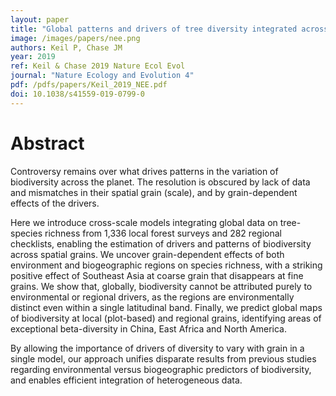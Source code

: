 ```yaml
---
layout: paper
title: "Global patterns and drivers of tree diversity integrated across a continuum of spatial grains"
image: /images/papers/nee.png
authors: Keil P, Chase JM
year: 2019
ref: Keil & Chase 2019 Nature Ecol Evol
journal: "Nature Ecology and Evolution 4"
pdf: /pdfs/papers/Keil_2019_NEE.pdf
doi: 10.1038/s41559-019-0799-0
---
```


# Abstract

Controversy remains over what drives patterns in the variation of biodiversity across the planet. The resolution is obscured by lack of data and mismatches in their spatial grain (scale), and by grain-dependent effects of the drivers. 

Here we introduce cross-scale models integrating global data on tree-species richness from 1,336 local forest surveys and 282 regional checklists, enabling the estimation of drivers and patterns of biodiversity across spatial grains. We uncover grain-dependent effects of both environment and biogeographic regions on species richness, with a striking positive effect of Southeast Asia at coarse grain that disappears at fine grains. We show that, globally, biodiversity cannot be attributed purely to environmental or regional drivers, as the regions are environmentally distinct even within a single latitudinal band. Finally, we predict global maps of biodiversity at local (plot-based) and regional grains, identifying areas of exceptional beta-diversity in China, East Africa and North America. 

By allowing the importance of drivers of diversity to vary with grain in a single model, our approach unifies disparate results from previous studies regarding environmental versus biogeographic predictors of biodiversity, and enables efficient integration of heterogeneous data.
